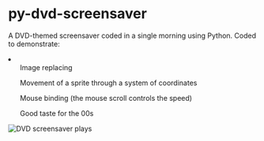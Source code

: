 # py-dvd-screensaver

A DVD-themed screensaver coded in a single morning using Python. Coded to demonstrate:
<li>
  <ul>
    Image replacing
  </ul>
  <ul>
    Movement of a sprite through a system of coordinates
  </ul>
  <ul>
    Mouse binding (the mouse scroll controls the speed)
  </ul>
  <ul>
    Good taste for the 00s
  </ul>
</li>

<img src="https://i.imgur.com/evOhHBj.gif" alt="DVD screensaver plays" />

